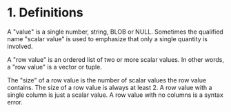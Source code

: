 # 1\. Definitions


A "value" is a single number, string, BLOB or NULL.
Sometimes the qualified name "scalar value" is used to emphasize that
only a single quantity is involved.



A "row value" is an ordered list of two or more scalar values.
In other words, a "row value" is a vector or tuple.



The "size" of a row value is the number of scalar values the row value contains.
The size of a row value is always at least 2\.
A row value with a single column is just a scalar value.
A row value with no columns is a syntax error.



